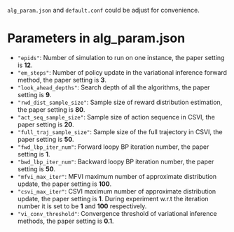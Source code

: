 `alg_param.json` and `default.conf` could be adjust for convenience.
# Parameters in alg_param.json
- `"epids"`:  Number of simulation to run on one instance, the paper setting is **12**.
- `"em_steps"`: Number of policy update in the variational inference forward method, the paper setting is **3**.
- `"look_ahead_depths"`: Search depth of all the algorithms, the paper setting is **9**.
- `"rwd_dist_sample_size"`:  Sample size of reward distribution estimation, the paper setting is **80**.
- `"act_seq_sample_size"`: Sample size of action sequence in CSVI, the paper setting is **20**.
- `"full_traj_sample_size"`: Sample size of the full trajectory in CSVI, the paper setting is **50**.
- `"fwd_lbp_iter_num"`: Forward loopy BP iteration number, the paper setting is **1**.
- `"bwd_lbp_iter_num"`: Backward loopy BP iteration number, the paper setting is **50**.
- `"mfvi_max_iter"`: MFVI maximum number of approximate distribution update, the paper setting is **100**.
- `"csvi_max_iter"`: CSVI maximum number of approximate distribution update, the paper setting is **1**. During experiment w.r.t the iteration number it is set to be **1** and **100** respectively.
- `"vi_conv_threshold"`: Convergence threshold of variational inference methods, the paper setting is **0.1**.
